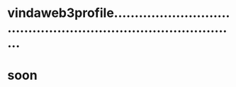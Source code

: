 # vindaweb3profile....................................................................................
# soon
